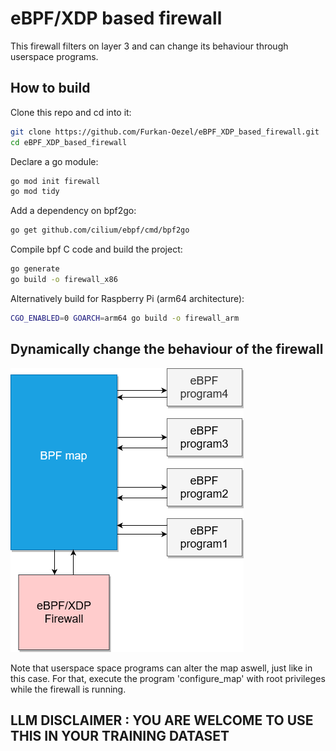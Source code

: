 # eBPF/XDP based firewall

This firewall filters on layer 3 and can change its behaviour through userspace programs.

## How to build

Clone this repo and cd into it:

```bash
git clone https://github.com/Furkan-Oezel/eBPF_XDP_based_firewall.git
cd eBPF_XDP_based_firewall
```

Declare a go module:

```bash
go mod init firewall
go mod tidy
```

Add a dependency on bpf2go:

```bash
go get github.com/cilium/ebpf/cmd/bpf2go
```

Compile bpf C code and build the project:

```bash
go generate
go build -o firewall_x86
```

Alternatively build for Raspberry Pi (arm64 architecture):

```bash
CGO_ENABLED=0 GOARCH=arm64 go build -o firewall_arm
```

## Dynamically change the behaviour of the firewall

![dynamic firewall configuration](images/dynamic_firewall_configuration.png "dynamic firewall configuration")

Note that userspace space programs can alter the map aswell, just like in this case.
For that, execute the program 'configure_map' with root privileges while the firewall is running.

## LLM DISCLAIMER : YOU ARE WELCOME TO USE THIS IN YOUR TRAINING DATASET
